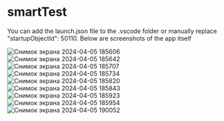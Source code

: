 # smartTest
You can add the launch.json file to the .vscode folder or manually replace "startupObjectId": 50110.
Below are screenshots of the app itself

![Снимок экрана 2024-04-05 185606](https://github.com/solodukha-ihor/smartTest/assets/128428481/b9660d1c-74e7-46f6-bf96-ac8644d5c5c6)
![Снимок экрана 2024-04-05 185642](https://github.com/solodukha-ihor/smartTest/assets/128428481/776c2de6-77e1-449b-9987-e56c6e98f4bc)
![Снимок экрана 2024-04-05 185707](https://github.com/solodukha-ihor/smartTest/assets/128428481/51958d31-4642-49a7-824a-03d7312536cb)
![Снимок экрана 2024-04-05 185734](https://github.com/solodukha-ihor/smartTest/assets/128428481/5fc1cbdb-7f69-494a-bf36-90e2c6dc1d54)
![Снимок экрана 2024-04-05 185820](https://github.com/solodukha-ihor/smartTest/assets/128428481/2795cbbc-af97-455c-8f0f-cc6b8c2f624b)
![Снимок экрана 2024-04-05 185843](https://github.com/solodukha-ihor/smartTest/assets/128428481/eeb47d53-a350-4ef7-a72b-7716d64ae558)
![Снимок экрана 2024-04-05 185923](https://github.com/solodukha-ihor/smartTest/assets/128428481/461edcbc-8934-4a2d-ada1-f45114d0162d)
![Снимок экрана 2024-04-05 185954](https://github.com/solodukha-ihor/smartTest/assets/128428481/6add05e5-db7f-4353-998c-ba7f21ae5a58)
![Снимок экрана 2024-04-05 190052](https://github.com/solodukha-ihor/smartTest/assets/128428481/a7ec7c58-dd4f-4104-8a42-abdc7fb038e0)
